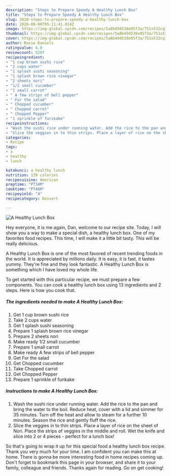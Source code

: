 ```yaml
---
description: "Steps to Prepare Speedy A Healthy Lunch Box"
title: "Steps to Prepare Speedy A Healthy Lunch Box"
slug: 2620-steps-to-prepare-speedy-a-healthy-lunch-box
date: 2020-08-08T05:11:41.814Z
image: https://img-global.cpcdn.com/recipes/5a8b49d538e05f3a/751x532cq70/a-healthy-lunch-box-recipe-main-photo.jpg
thumbnail: https://img-global.cpcdn.com/recipes/5a8b49d538e05f3a/751x532cq70/a-healthy-lunch-box-recipe-main-photo.jpg
cover: https://img-global.cpcdn.com/recipes/5a8b49d538e05f3a/751x532cq70/a-healthy-lunch-box-recipe-main-photo.jpg
author: Roxie Daniels
ratingvalue: 4.8
reviewcount: 5207
recipeingredient:
- "1 cup brown sushi rice"
- "2 cups water"
- "1 splash sushi seasoning"
- "1 splash brown rice vinegar"
- "2 sheets nori"
- "1/2 small cucumber"
- "1 small carrot"
- " A few strips of bell pepper"
- " For the salad"
- " Chopped cucumber"
- " Chopped carrot"
- " Chopped Pepper"
- "1 sprinkle of furikake"
recipeinstructions:
- "Wash the sushi rice under running water. Add the rice to the pan and bring the water to the boil. Reduce heat, cover with a lid and simmer for 35 minutes. Turn off the heat and allow to steam for a further 10 minutes. Season the rice and gently fluff the rice."
- "Slice the veggies in to thin strips. Place a layer of rice on the sheet of Nori. Place the strips of veggies in the middle and roll. Wet the knife and slice into 2 or 4 pieces - perfect for a lunch box!"
categories:
- Recipe
tags:
- a
- healthy
- lunch

katakunci: a healthy lunch 
nutrition: 139 calories
recipecuisine: American
preptime: "PT34M"
cooktime: "PT46M"
recipeyield: "4"
recipecategory: Dessert

---
```



![A Healthy Lunch Box](https://img-global.cpcdn.com/recipes/5a8b49d538e05f3a/751x532cq70/a-healthy-lunch-box-recipe-main-photo.jpg)

Hey everyone, it is me again, Dan, welcome to our recipe site. Today, I will show you a way to make a special dish, a healthy lunch box. One of my favorites food recipes. This time, I will make it a little bit tasty. This will be really delicious.

A Healthy Lunch Box is one of the most favored of recent trending foods in the world. It is appreciated by millions daily. It is easy, it is fast, it tastes yummy. They're fine and they look fantastic. A Healthy Lunch Box is something which I have loved my whole life.




To get started with this particular recipe, we must prepare a few components. You can cook a healthy lunch box using 13 ingredients and 2 steps. Here is how you cook that.

<!--inarticleads1-->

##### The ingredients needed to make A Healthy Lunch Box:

1. Get 1 cup brown sushi rice
1. Take 2 cups water
1. Get 1 splash sushi seasoning
1. Prepare 1 splash brown rice vinegar
1. Prepare 2 sheets nori
1. Make ready 1/2 small cucumber
1. Prepare 1 small carrot
1. Make ready  A few strips of bell pepper
1. Get  For the salad
1. Get  Chopped cucumber
1. Take  Chopped carrot
1. Get  Chopped Pepper
1. Prepare 1 sprinkle of furikake




<!--inarticleads2-->

##### Instructions to make A Healthy Lunch Box:

1. Wash the sushi rice under running water. Add the rice to the pan and bring the water to the boil. Reduce heat, cover with a lid and simmer for 35 minutes. Turn off the heat and allow to steam for a further 10 minutes. Season the rice and gently fluff the rice.
1. Slice the veggies in to thin strips. Place a layer of rice on the sheet of Nori. Place the strips of veggies in the middle and roll. Wet the knife and slice into 2 or 4 pieces - perfect for a lunch box!




So that's going to wrap it up for this special food a healthy lunch box recipe. Thank you very much for your time. I am confident you can make this at home. There is gonna be more interesting food in home recipes coming up. Don't forget to bookmark this page in your browser, and share it to your family, colleague and friends. Thanks again for reading. Go on get cooking!

